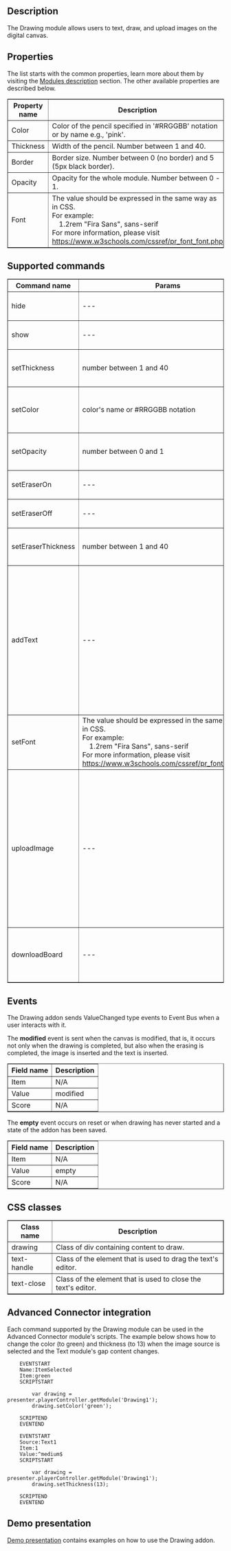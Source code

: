 ## Description
The Drawing module allows users to text, draw, and upload images on the digital canvas.

## Properties

The list starts with the common properties, learn more about them by visiting the [Modules description](https://www.mauthor.com/doc/en/page/Modules-description) section. The other available properties are described below.

<table border='1'>
    <tbody>
        <tr>
            <th>Property name</th>
            <th>Description</th>
        </tr>
        <tr>
            <td>Color</td>
            <td>Color of the pencil specified in '#RRGGBB' notation or by name e.g., 'pink'.</td>
        </tr>
        <tr>
            <td>Thickness</td>
            <td>Width of the pencil. Number between 1 and 40.</td>
        </tr>
        <tr>
            <td>Border</td>
            <td>Border size. Number between 0 (no border) and 5 (5px black border).</td>
        </tr>
        <tr>
            <td>Opacity</td>
            <td>Opacity for the whole module. Number between 0 - 1.</td>
        </tr>
        <tr>
            <td>Font</td>
            <td>The value should be expressed in the same way as in CSS.<br/>
                For example: <br/>
                &emsp;1.2rem "Fira Sans", sans-serif<br/>
                For more information, please visit <a href="https://www.w3schools.com/cssref/pr_font_font.php">https://www.w3schools.com/cssref/pr_font_font.php</a>
            </td>
        </tr>
    </tbody>
</table>

## Supported commands

<table border='1'>
    <tbody>
        <tr>
            <th>Command name</th>
            <th>Params</th>
            <th>Description</th>
        </tr>
        <tr>
            <td>hide</td>
            <td>---</td>
            <td>Hides the module if it is visible.</td>
        </tr>
        <tr>
            <td>show</td>
            <td>---</td>
            <td>Shows the module if it is hidden.</td>
        </tr>
        <tr>
            <td>setThickness</td>
            <td>number between 1 and 40</td>
            <td>Set the thickness of the pencil.</td>
        </tr>
        <tr>
            <td>setColor</td>
            <td>color's name or #RRGGBB notation</td>
            <td>Set the color and switch to pencil mode.</td>
        </tr>
        <tr>
            <td>setOpacity</td>
            <td>number between 0 and 1</td>
            <td>Set opacity for the whole module.</td>
        </tr>
        <tr>
            <td>setEraserOn</td>
            <td>---</td>
            <td>Turns on the eraser mode.</td>
        </tr>
        <tr>
            <td>setEraserOff</td>
            <td>---</td>
            <td>Turns off the eraser mode.</td>
        </tr>
        <tr>
            <td>setEraserThickness</td>
            <td>number between 1 and 40</td>
            <td>Set the thickness of the eraser.</td>
        </tr>
        <tr>
            <td>addText</td>
            <td>---</td>
            <td>Open text editor.<br>
                To cancel writing, click the close button belonging to the editor.<br>
                Clicking the canvas will close the text editor and save the text to the canvas.
            </td>
        </tr>
        <tr>
            <td>setFont</td>
            <td>The value should be expressed in the same way as in CSS.<br/>
                For example: <br/>
                &emsp;1.2rem "Fira Sans", sans-serif<br/>
                For more information, please visit <a href="https://www.w3schools.com/cssref/pr_font_font.php">https://www.w3schools.com/cssref/pr_font_font.php</a></td>
            <td>Set font to be used in the text editor.</td>
        </tr>
        <tr>
            <td>uploadImage</td>
            <td>---</td>
            <td>Open the panel to upload an image from the device to the canvas. 
                To delete an image that has been uploaded to the canvas (but is still movable), press the "Delete" key on your keyboard.
            </td>
        </tr>
        <tr>
            <td>downloadBoard</td>
            <td>---</td>
            <td>Download the canvas as an image in the PNG format.</td>
        </tr>
    </tbody>
</table>

## Events

The Drawing addon sends ValueChanged type events to Event Bus when a user interacts with it.

The <b>modified</b> event is sent when the canvas is modified, that is, it occurs not only when the drawing 
is completed, but also when the erasing is completed, the image is inserted and the text is inserted.

<table border='1'>
    <tr>
        <th>Field name</th>
        <th>Description</th>
    </tr>
    <tr>
        <td>Item</td>
        <td>N/A</td>
    </tr>
    <tr>
        <td>Value</td>
        <td>modified</td>
    </tr>
    <tr>
        <td>Score</td>
        <td>N/A</td>
    </tr>
</table>

The <b>empty</b> event occurs on reset or when drawing has never started and a state of the addon has been saved. 

<table border='1'>
    <tr>
        <th>Field name</th>
        <th>Description</th>
    </tr>
    <tr>
        <td>Item</td>
        <td>N/A</td>
    </tr>
    <tr>
        <td>Value</td>
        <td>empty</td>
    </tr>
    <tr>
        <td>Score</td>
        <td>N/A</td>
    </tr>
</table>

## CSS classes

<table border='1'>
    <tbody>    
        <tr>
            <th>Class name</th>
            <th>Description</th>
        </tr>
        <tr>
            <td>drawing</td>
            <td>Class of div containing content to draw.</td>
        </tr>
        <tr>
            <td>text-handle</td>
            <td>Class of the element that is used to drag the text's editor.</td>
        </tr>
        <tr>
            <td>text-close</td>
            <td>Class of the element that is used to close the text's editor.</td>
        </tr>
    </tbody>
</table>

## Advanced Connector integration
Each command supported by the Drawing module can be used in the Advanced Connector module's scripts. The example below shows how to change the color (to green) and thickness (to 13) when the image source is selected and the Text module's gap content changes.

        EVENTSTART
        Name:ItemSelected
        Item:green
        SCRIPTSTART

            var drawing = presenter.playerController.getModule('Drawing1');
            drawing.setColor('green');

        SCRIPTEND
        EVENTEND

        EVENTSTART
        Source:Text1
        Item:1
        Value:^medium$
        SCRIPTSTART

            var drawing = presenter.playerController.getModule('Drawing1');
            drawing.setThickness(13);

        SCRIPTEND
        EVENTEND

## Demo presentation
[Demo presentation](/embed/6183083237703680 "Demo presentation") contains examples on how to use the Drawing addon.                               